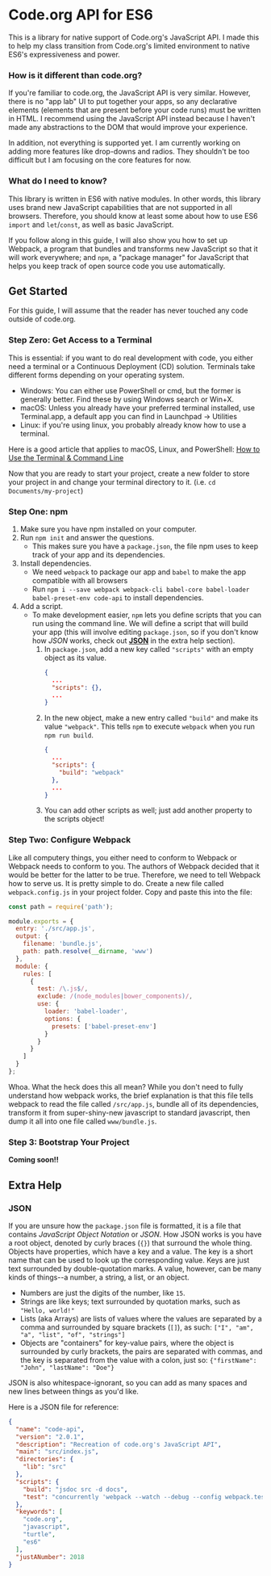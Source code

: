 # Code.org API for ES6
This is a library for native support of Code.org's JavaScript API.
I made this to help my class transition from Code.org's limited environment
to native ES6's expressiveness and power.

### How is it different than code.org?
If you're familiar to code.org, the JavaScript API is very similar.
However, there is no "app lab" UI to put together your apps, so 
any declarative elements (elements that are present before your code runs)
must be written in HTML. I recommend using the JavaScript API instead
because I haven't made any abstractions to the DOM that would improve
your experience.

In addition, not everything is supported yet. I am currently working on
adding more features like drop-downs and radios. They shouldn't be too
difficult but I am focusing on the core features for now.

### What do I need to know?
This library is written in ES6 with native modules. In other words,
this library uses brand new JavaScript capabilities that are not
supported in all browsers. Therefore, you should know at least some
about how to use ES6 `import` and `let`/`const`, as well as basic
JavaScript.

If you follow along in this guide, I will also show you
how to set up Webpack, a program that bundles and transforms new
JavaScript so that it will work everywhere; and `npm`, a "package
manager" for JavaScript that helps you keep track of open source code
you use automatically.

## Get Started
For this guide, I will assume that the reader has never touched any code
outside of code.org.

### Step Zero: Get Access to a Terminal
This is essential: if you want to do real development with code, you
either need a terminal or a Continuous Deployment (CD) solution.
Terminals take different forms depending on your operating system.

* Windows: You can either use PowerShell or cmd, but the former is
  generally better. Find these by using Windows search or Win+X.
* macOS: Unless you already have your preferred terminal installed,
  use Terminal.app, a default app you can find in Launchpad -> Utilities
* Linux: if you're using linux, you probably already know how to use
  a terminal.

Here is a good article that applies to macOS, Linux, and PowerShell:
[How to Use the Terminal & Command Line](http://blog.galvanize.com/how-to-use-the-terminal-command-line/)

Now that you are ready to start your project, create a new folder to store
your project in and change your terminal directory to it. (i.e. 
`cd Documents/my-project`)

### Step One: npm
1. Make sure you have npm installed on your computer.
2. Run `npm init` and answer the questions.
    * This makes sure you have a `package.json`, the file npm uses to 
      keep track of your app and its dependencies.
3. Install dependencies.
    * We need `webpack` to package our app and `babel` to make the app
      compatible with all browsers
    * Run `npm i --save webpack webpack-cli
      babel-core babel-loader babel-preset-env
      code-api` to install dependencies.
4. Add a script.
    * To make development easier, `npm`  lets you define scripts that you
      can run using the command line. We will define a script that will
      build your app (this will involve editing `package.json`, so if
      you don't know how *JSON* works, check out **[JSON](#json)**
      in the extra help section).
        1. In `package.json`, add a new key called `"scripts"` with an empty
           object as its value.
           ```json
           {
             ...
             "scripts": {},
             ...
           }
              ```
        2. In the new object, make a new entry called `"build"` and make its 
           value `"webpack"`. This tells `npm` to execute `webpack` when you 
           run `npm run build`.
           ```json
           {
             ...
             "scripts": {
               "build": "webpack"
             },
             ...
           }
           ```
        3. You can add other scripts as well; just add another property
           to the scripts object!
### Step Two: Configure Webpack
Like all computery things, you either need to conform to Webpack or
Webpack needs to conform to you. The authors of Webpack decided that
it would be better for the latter to be true. Therefore, we need to
tell Webpack how to serve us. It is pretty simple to do. Create a new
file called `webpack.config.js` in your project folder. Copy and paste
this into the file:
```javascript
const path = require('path');

module.exports = {
  entry: './src/app.js',
  output: {
    filename: 'bundle.js',
    path: path.resolve(__dirname, 'www')
  },
  module: {
    rules: [
      {
        test: /\.js$/,
        exclude: /(node_modules|bower_components)/,
        use: {
          loader: 'babel-loader',
          options: {
            presets: ['babel-preset-env']
          }
        }
      }
    ]
  }
};
```

Whoa. What the heck does this all mean? While you don't need to fully
understand how webpack works, the brief explanation is that this file
tells webpack to read the file called `/src/app.js`, bundle all of its
dependencies, transform it from super-shiny-new javascript to
standard javascript, then dump it all into one file called
`www/bundle.js`.

### Step 3: Bootstrap Your Project
**Coming soon!!**

## Extra Help
### JSON
If you are unsure how the `package.json` file is formatted, it is a file
that contains *JavaScript Object Notation* or *JSON*. How JSON works is
you have a root object, denoted by curly braces (`{}`) that surround the
whole thing. Objects have properties, which have a key and a value. The
key is a short name that can be used to look up the corresponding value.
Keys are just text surrounded by double-quotation marks. A value,
however, can be many kinds of things--a number, a string, a list, or an
object.

* Numbers are just the digits of the number, like `15`.
* Strings are like keys; text surrounded by quotation marks, such as
  `"Hello, world!"`
* Lists (aka Arrays) are lists of values where the values are separated
  by a comma and surrounded by square brackets (`[]`), as such: `["I", "am",
  "a", "list", "of", "strings"]`
* Objects are "containers" for key-value pairs, where the object is surrounded
  by curly brackets, the pairs are separated with commas, and the key is
  separated from the value with a colon, just so: 
  `{"firstName": "John", "lastName": "Doe"}`

JSON is also whitespace-ignorant, so you can add as many spaces and new
lines between things as you'd like.

Here is a JSON file for reference:
```json
{
  "name": "code-api",
  "version": "2.0.1",
  "description": "Recreation of code.org's JavaScript API",
  "main": "src/index.js",
  "directories": {
    "lib": "src"
  },
  "scripts": {
    "build": "jsdoc src -d docs",
    "test": "concurrently 'webpack --watch --debug --config webpack.test.js' 'serve test/www'"
  },
  "keywords": [
    "code.org",
    "javascript",
    "turtle",
    "es6"
  ],
  "justANumber": 2018
}
```
